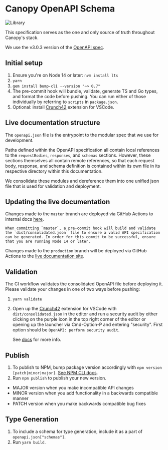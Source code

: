 # Canopy OpenAPI Schema

![Library](https://user-images.githubusercontent.com/5934549/110534507-274e9d00-80ed-11eb-987a-6ffca3f3a490.png)

This specification serves as the one and only source of truth throughout Canopy's stack.

We use the v3.0.3 version of the [OpenAPI spec](https://github.com/OAI/OpenAPI-Specification/blob/master/versions/3.0.3.md).

## Initial setup

1. Ensure you're on Node 14 or later: `nvm install lts`
2. `yarn`
3. `gem install bump-cli --version "~> 0.7"`
4. The pre-commit hook will bundle, validate, generate TS and Go types, and format the code before pushing.
   You can run either of those individually by referring to `scripts` in `package.json`.
5. Optional: install [Crunch42](https://github.com/42Crunch/vscode-openapi) extension for VSCode.

## Live documentation structure

The `openapi.json` file is the entrypoint to the modular spec that we use for development.

Paths defined within the OpenAPI specification all contain local references to the `requestBodies`, `responses`, and `schemas` sections. However, these sections themselves all contain remote references, so that each request body, response, and schema definition is contained within its own file in its respective directory within this documentation.

We consolidate these modules and dereference them into one unified json file that is used for validation and deployment.

## Updating the live documentation

Changes made to the `master` branch are deployed via GitHub Actions to internal docs [here](https://bump.sh/hub/internal-docs-hub/doc/artis_api_interface_updates).

```
When committing `master`, a pre-commit hook will build and validate the `dist/consolidated.json` file to ensure a valid API specification can be generated. In order for this commit to be successful, ensure that you are running Node 14 or later.
```

Changes made to the `production` branch will be deployed via GitHub Actions to the [live documentation site](https://docs.canopyservicing.com).

## Validation

The CI workflow validates the consolidated OpenAPI file before deploying it. Please validate your changes in one of two ways before pushing:

1. `yarn validate`
2. Open up the [Crunch42](https://github.com/42Crunch/vscode-openapi) extension for VSCode with `dist/consolidated.json` in the editor and run a security audit by either clicking on the purple icon in the top right corner of the editor or opening up the launcher via Cmd-Option-P and entering "security". First option should be `OpenAPI: perform security audit`.

   See [docs](https://github.com/42Crunch/vscode-openapi#use-the-extension-to-audit-the-security-of-your-api) for more info.

## Publish

1. To publish to NPM, bump package version accordingly with `npm version [patch|minor|major]`. [See NPM CLI docs](https://docs.npmjs.com/cli/v6/commands/npm-version).
2. Run `npm publish` to publish your new version.

- MAJOR version when you make incompatible API changes
- MINOR version when you add functionality in a backwards compatible manner
- PATCH version when you make backwards compatible bug fixes

## Type Generation

1. To include a schema for type generation, include it as a part of `openapi.json["schemas"]`.
2. Run `yarn build`.
